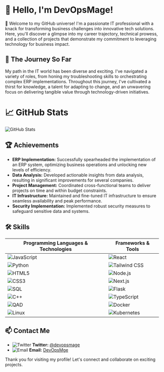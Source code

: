 # 🚀 Hello, I'm DevOpsMage! 

👋 Welcome to my GitHub universe! I'm a passionate IT professional with a knack for transforming business challenges into innovative tech solutions. Here, you'll discover a glimpse into my career trajectory, technical prowess, and a collection of projects that demonstrate my commitment to leveraging technology for business impact.

## 🔭 The Journey So Far

My path in the IT world has been diverse and exciting. I've navigated a variety of roles, from honing my troubleshooting skills to orchestrating complex ERP implementations. Throughout this journey, I've cultivated a thirst for knowledge, a talent for adapting to change, and an unwavering focus on delivering tangible value through technology-driven initiatives.



# 📈 GitHub Stats

![GitHub Stats](https://github-readme-stats.vercel.app/api?username=devopsmage&show_icons=true&theme=radical)

## 🏆 Achievements

* **ERP Implementation:** Successfully spearheaded the implementation of an ERP system, optimizing business operations and unlocking new levels of efficiency.
* **Data Analysis:** Developed actionable insights from data analysis, resulting in significant improvements for several companies.
* **Project Management:** Coordinated cross-functional teams to deliver projects on time and within budget constraints.
* **IT Infrastructure:** Maintained and fine-tuned IT infrastructure to ensure seamless availability and peak performance.
* **Security Implementation:** Implemented robust security measures to safeguard sensitive data and systems.

## 🛠️ Skills

| Programming Languages & Technologies | Frameworks & Tools |
| ----------------------------------- | ----------------- |
| ![JavaScript](https://img.shields.io/badge/-JavaScript-F7DF1E?style=for-the-badge&logo=javascript&logoColor=black) | ![React](https://img.shields.io/badge/-React-61DAFB?style=for-the-badge&logo=react&logoColor=black) |
| ![Python](https://img.shields.io/badge/-Python-3776AB?style=for-the-badge&logo=python&logoColor=white) | ![Tailwind CSS](https://img.shields.io/badge/-Tailwind_CSS-38B2AC?style=for-the-badge&logo=tailwind-css&logoColor=white) |
| ![HTML5](https://img.shields.io/badge/-HTML5-E34F26?style=for-the-badge&logo=html5&logoColor=white) | ![Node.js](https://img.shields.io/badge/-Node.js-339933?style=for-the-badge&logo=nodedotjs&logoColor=white) |
| ![CSS3](https://img.shields.io/badge/-CSS3-1572B6?style=for-the-badge&logo=css3&logoColor=white) | ![Next.js](https://img.shields.io/badge/-Next.js-000000?style=for-the-badge&logo=nextdotjs&logoColor=white) |
| ![SQL](https://img.shields.io/badge/-SQL-4479A1?style=for-the-badge&logo=mariadb&logoColor=white) | ![Flask](https://img.shields.io/badge/-Flask-000000?style=for-the-badge&logo=flask&logoColor=white) |
| ![C++](https://img.shields.io/badge/-C++-00599C?style=for-the-badge&logo=c%2B%2B&logoColor=white) | ![TypeScript](https://img.shields.io/badge/-TypeScript-3178C6?style=for-the-badge&logo=typescript&logoColor=white) |
| ![QAD](https://img.shields.io/badge/-QAD-000000?style=for-the-badge&logo=qad&logoColor=white) | ![Docker](https://img.shields.io/badge/-Docker-2496ED?style=for-the-badge&logo=docker&logoColor=white) |
| ![Linux](https://img.shields.io/badge/-Linux-FCC624?style=for-the-badge&logo=linux&logoColor=black) | ![Kubernetes](https://img.shields.io/badge/-Kubernetes-326CE5?style=for-the-badge&logo=kubernetes&logoColor=white) |


## 📫 Contact Me

- ![Twitter](https://img.shields.io/badge/-Twitter-1DA1F2?style=for-the-badge&logo=twitter&logoColor=white) **Twitter:** [@devopsmage](https://twitter.com/devopsmage)
- ![Email](https://img.shields.io/badge/-Email-D14836?style=for-the-badge&logo=gmail&logoColor=white) **Email:** [DevOpsMge](mailto:xxe9sz4y@duck.com)


Thank you for visiting my profile! Let's connect and collaborate on exciting projects.
